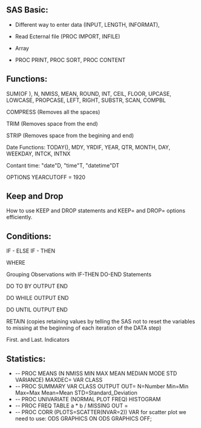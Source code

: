 ## SAS Basic:
- Different way to enter data (INPUT, LENGTH, INFORMAT),

- Read Ecternal file (PROC IMPORT, INFILE)

- Array

- PROC PRINT, PROC SORT, PROC CONTENT

## Functions:
SUM(OF ), N, NMISS, MEAN, ROUND, INT, CEIL, FLOOR, UPCASE, LOWCASE, PROPCASE, LEFT, RIGHT, SUBSTR, SCAN, COMPBL

COMPRESS (Removes all the spaces)

TRIM (Removes space from the end)

STRIP (Removes space from the begining and end)

Date Functions: TODAY(), MDY, YRDIF, YEAR, QTR, MONTH, DAY, WEEKDAY, INTCK, INTNX

Contant time: "date"D, "time"T, "datetime"DT

OPTIONS YEARCUTOFF = 1920

## Keep and Drop
How to use KEEP and DROP statements and KEEP= and DROP= options efficiently.

## Conditions:
IF - ELSE IF - THEN

WHERE

Grouping Observations with IF-THEN DO-END Statements

DO TO BY   OUTPUT END

DO WHILE   OUTPUT END

DO UNTIL   OUTPUT END

RETAIN (copies retaining values by telling the SAS not to reset the variables 
		 to missing at the beginning of each iteration of the DATA step)
		 
First. and Last. Indicators

## Statistics:
* -- PROC MEANS (N NMISS MIN MAX MEAN MEDIAN MODE STD VARIANCE) MAXDEC=
          VAR  CLASS
* -- PROC SUMMARY 
          VAR  CLASS  OUTPUT OUT=
		  N=Number Min=Min Max=Max Mean=Mean STD=Standard_Deviation
* -- PROC UNIVARIATE (NORMAL PLOT FREQ)
		  HISTOGRAM
* -- PROC FREQ
          TABLE a * b / MISSING    OUT = 
* -- PROC CORR (PLOTS=SCATTER(NVAR=2))
	      VAR
for scatter plot we need to use:
	ODS GRAPHICS ON
	ODS GRAPHICS OFF;
